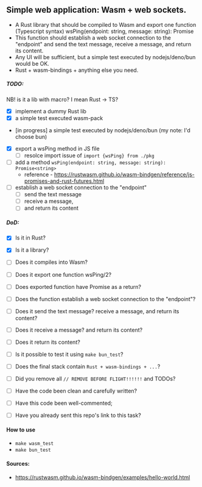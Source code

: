 ## Simple web application: Wasm + web sockets.

- A Rust library that should be compiled to Wasm and export one function (Typescript syntax)
wsPing(endpoint: string, message: string): Promise<string>
- This function should establish a web socket connection to the "endpoint" and send the text message, receive a message, and return its content.
- Any UI will be sufficient, but a simple test executed by nodejs/deno/bun would be OK. 
- Rust + wasm-bindings + anything else you need.

##### TODO:
NB! is it a lib with macro? I mean Rust -> TS?
- [x] implement a dummy Rust lib
- [x] a simple test executed wasm-pack
- [in progress] a simple test executed by nodejs/deno/bun (my note: I'd choose bun)
- [x] export a wsPing method in JS file
    - [ ] resolce import issue of `import {wsPing} from ./pkg`  
- [ ] add a method `wsPing(endpoint: string, message: string): Promise<string>`
    - reference - https://rustwasm.github.io/wasm-bindgen/reference/js-promises-and-rust-futures.html
- [ ] establish a web socket connection to the "endpoint"
    - [ ] send the text message
    - [ ] receive a message,
    - [ ] and return its content

##### DoD:
- [x] Is it in Rust?
- [x] Is it a library?
- [ ] Does it compiles into Wasm?
- [ ] Does it export one function wsPing/2?
- [ ] Does exported function have Promise<string> as a return?
- [ ] Does the function establish a web socket connection to the "endpoint"?
- [ ] Does it send the text message? receive a message, and return its content?
- [ ] Does it receive a message? and return its content?
- [ ] Does it return its content?
- [ ] Is it possible to test it using `make bun_test`?
- [ ] Does the final stack contain `Rust + wasm-bindings + ...`?
- [ ] Did you remove all `// REMOVE BEFORE FLIGHT!!!!!!` and TODOs?
- [ ] Have the code been clean and carefully written?
- [ ] Have this code been well-commented;
- [ ] Have you already sent this repo's link to this task?


#### How to use
- `make wasm_test`
- `make bun_test`







#### Sources:
- https://rustwasm.github.io/wasm-bindgen/examples/hello-world.html
